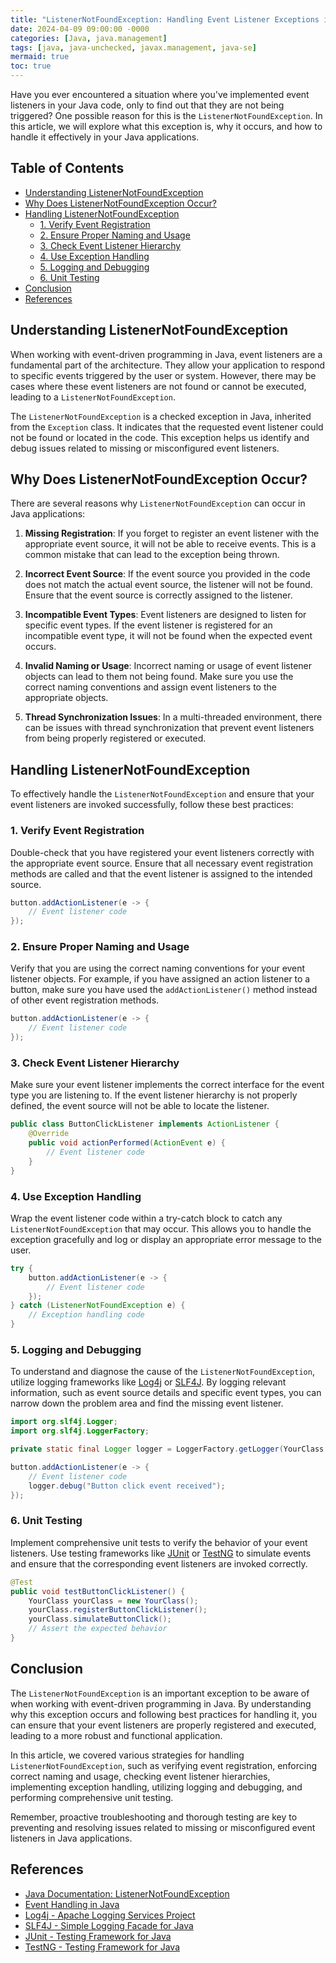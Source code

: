 ```yaml
---
title: "ListenerNotFoundException: Handling Event Listener Exceptions in Java"
date: 2024-04-09 09:00:00 -0000
categories: [Java, java.management]
tags: [java, java-unchecked, javax.management, java-se]
mermaid: true
toc: true
---
```



Have you ever encountered a situation where you've implemented event listeners in your Java code, only to find out that they are not being triggered? One possible reason for this is the `ListenerNotFoundException`. In this article, we will explore what this exception is, why it occurs, and how to handle it effectively in your Java applications.

## Table of Contents
- [Understanding ListenerNotFoundException](#understanding-listenernotfoundexception)
- [Why Does ListenerNotFoundException Occur?](#why-does-listenernotfoundexception-occur)
- [Handling ListenerNotFoundException](#handling-listenernotfoundexception)
  - [1. Verify Event Registration](#1-verify-event-registration)
  - [2. Ensure Proper Naming and Usage](#2-ensure-proper-naming-and-usage)
  - [3. Check Event Listener Hierarchy](#3-check-event-listener-hierarchy)
  - [4. Use Exception Handling](#4-use-exception-handling)
  - [5. Logging and Debugging](#5-logging-and-debugging)
  - [6. Unit Testing](#6-unit-testing)
- [Conclusion](#conclusion)
- [References](#references)

## Understanding ListenerNotFoundException
When working with event-driven programming in Java, event listeners are a fundamental part of the architecture. They allow your application to respond to specific events triggered by the user or system. However, there may be cases where these event listeners are not found or cannot be executed, leading to a `ListenerNotFoundException`.

The `ListenerNotFoundException` is a checked exception in Java, inherited from the `Exception` class. It indicates that the requested event listener could not be found or located in the code. This exception helps us identify and debug issues related to missing or misconfigured event listeners.

## Why Does ListenerNotFoundException Occur?
There are several reasons why `ListenerNotFoundException` can occur in Java applications:

1. **Missing Registration**: If you forget to register an event listener with the appropriate event source, it will not be able to receive events. This is a common mistake that can lead to the exception being thrown.

2. **Incorrect Event Source**: If the event source you provided in the code does not match the actual event source, the listener will not be found. Ensure that the event source is correctly assigned to the listener.

3. **Incompatible Event Types**: Event listeners are designed to listen for specific event types. If the event listener is registered for an incompatible event type, it will not be found when the expected event occurs.

4. **Invalid Naming or Usage**: Incorrect naming or usage of event listener objects can lead to them not being found. Make sure you use the correct naming conventions and assign event listeners to the appropriate objects.

5. **Thread Synchronization Issues**: In a multi-threaded environment, there can be issues with thread synchronization that prevent event listeners from being properly registered or executed.

## Handling ListenerNotFoundException
To effectively handle the `ListenerNotFoundException` and ensure that your event listeners are invoked successfully, follow these best practices:

### 1. Verify Event Registration
Double-check that you have registered your event listeners correctly with the appropriate event source. Ensure that all necessary event registration methods are called and that the event listener is assigned to the intended source.

```java
button.addActionListener(e -> {
    // Event listener code
});
```

### 2. Ensure Proper Naming and Usage
Verify that you are using the correct naming conventions for your event listener objects. For example, if you have assigned an action listener to a button, make sure you have used the `addActionListener()` method instead of other event registration methods.

```java
button.addActionListener(e -> {
    // Event listener code
});
```

### 3. Check Event Listener Hierarchy
Make sure your event listener implements the correct interface for the event type you are listening to. If the event listener hierarchy is not properly defined, the event source will not be able to locate the listener.

```java
public class ButtonClickListener implements ActionListener {
    @Override
    public void actionPerformed(ActionEvent e) {
        // Event listener code
    }
}
```

### 4. Use Exception Handling
Wrap the event listener code within a try-catch block to catch any `ListenerNotFoundException` that may occur. This allows you to handle the exception gracefully and log or display an appropriate error message to the user.

```java
try {
    button.addActionListener(e -> {
        // Event listener code
    });
} catch (ListenerNotFoundException e) {
    // Exception handling code
}
```

### 5. Logging and Debugging
To understand and diagnose the cause of the `ListenerNotFoundException`, utilize logging frameworks like [Log4j](https://logging.apache.org/log4j/) or [SLF4J](http://www.slf4j.org/). By logging relevant information, such as event source details and specific event types, you can narrow down the problem area and find the missing event listener.

```java
import org.slf4j.Logger;
import org.slf4j.LoggerFactory;

private static final Logger logger = LoggerFactory.getLogger(YourClass.class);

button.addActionListener(e -> {
    // Event listener code
    logger.debug("Button click event received");
});
```

### 6. Unit Testing
Implement comprehensive unit tests to verify the behavior of your event listeners. Use testing frameworks like [JUnit](https://junit.org/) or [TestNG](https://testng.org/) to simulate events and ensure that the corresponding event listeners are invoked correctly.

```java
@Test
public void testButtonClickListener() {
    YourClass yourClass = new YourClass();
    yourClass.registerButtonClickListener();
    yourClass.simulateButtonClick();
    // Assert the expected behavior
}
```

## Conclusion
The `ListenerNotFoundException` is an important exception to be aware of when working with event-driven programming in Java. By understanding why this exception occurs and following best practices for handling it, you can ensure that your event listeners are properly registered and executed, leading to a more robust and functional application.

In this article, we covered various strategies for handling `ListenerNotFoundException`, such as verifying event registration, enforcing correct naming and usage, checking event listener hierarchies, implementing exception handling, utilizing logging and debugging, and performing comprehensive unit testing.

Remember, proactive troubleshooting and thorough testing are key to preventing and resolving issues related to missing or misconfigured event listeners in Java applications.

## References
- [Java Documentation: ListenerNotFoundException](https://docs.oracle.com/en/java/javase/14/docs/api/java.desktop/java/awt/event/ListenerNotFoundException.html)
- [Event Handling in Java](https://www.baeldung.com/java-event-listeners-and-processors)
- [Log4j - Apache Logging Services Project](https://logging.apache.org/log4j/)
- [SLF4J - Simple Logging Facade for Java](http://www.slf4j.org/)
- [JUnit - Testing Framework for Java](https://junit.org/)
- [TestNG - Testing Framework for Java](https://testng.org/)